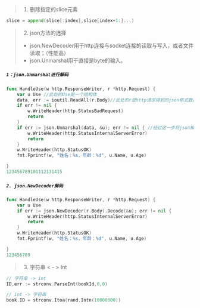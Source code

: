 > 1. 删除指定的slice元素

```go
slice = append(slice[:index],slice[index+1:]...)
```

> 2. json方法的选择
>
> + json.NewDecoder用于http连接与socket连接的读取与写入，或者文件读取；（性能高）
> + json.Unmarshal用于直接是byte的输入。

##### `1：json.Unmarshal进行解码`

```go
func HandleUse(w http.ResponseWriter, r *http.Request) {
    var u Use //此处的Use是一个结构体
    data, err := ioutil.ReadAll(r.Body)//此处的r是http请求得到的json格式数据-->然后转化为[]byte格式数据.
    if err != nil {
        w.WriteHeader(http.StatusBadRequest)
        return
    }
    if err := json.Unmarshal(data, &u); err != nil { //经过这一步将json解码赋值给结构体，由json转化为结构体数据
        w.WriteHeader(http.StatusInternalServerError)
        return
    }
    w.WriteHeader(http.StatusOK)
    fmt.Fprintf(w, "姓名：%s，年龄：%d", u.Name, u.Age)

}
123456789101112131415
```

##### `2. json.NewDecoder解码`

```go
func HandleUse(w http.ResponseWriter, r *http.Request) {
    var u Use
    if err := json.NewDecoder(r.Body).Decode(&u); err != nil {
        w.WriteHeader(http.StatusInternalServerError)
        return
    }
    w.WriteHeader(http.StatusOK)
    fmt.Fprintf(w, "姓名：%s，年龄：%d", u.Name, u.Age)

}
123456789
```

> 3. 字符串 < - > Int

```go
// 字符串 -> int
ID,err := strconv.ParseInt(bookId,0,0)

// int -> 字符串
book.ID = strconv.Itoa(rand.Intn(10000000))
```

